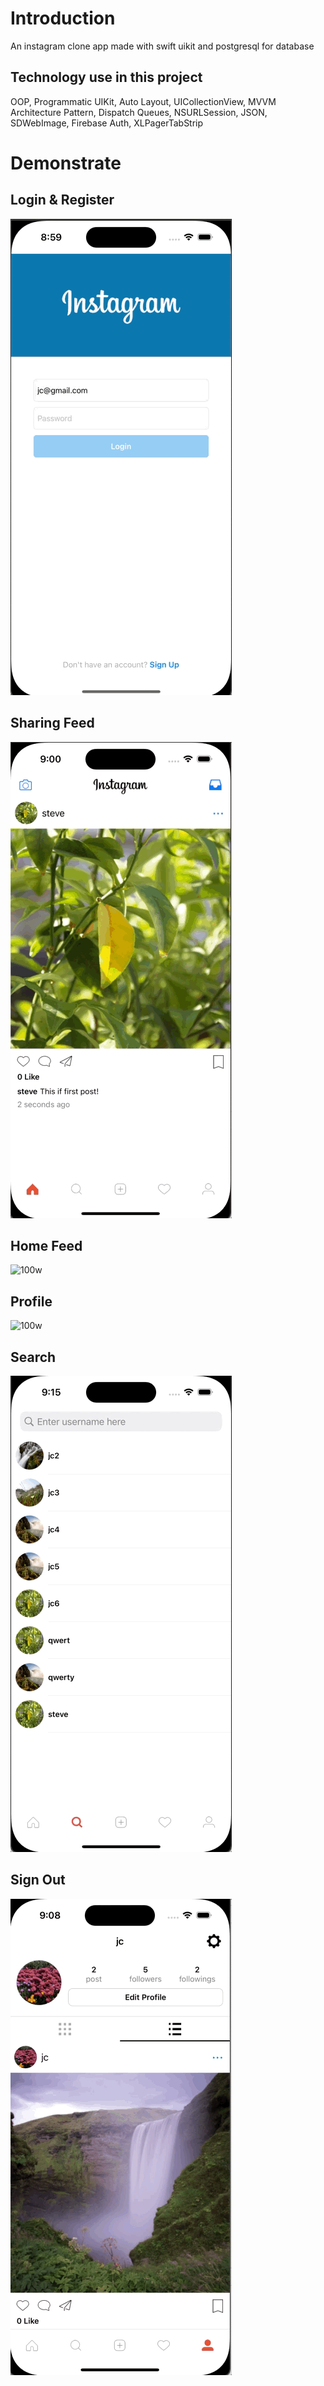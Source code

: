 <h1>Introduction</h1>
<p>An instagram clone app made with swift uikit and postgresql for database</p>

<h2>Technology use in this project</h2>
<p>OOP, Programmatic UIKit, Auto Layout, UICollectionView, MVVM Architecture Pattern, Dispatch Queues, NSURLSession, JSON, SDWebImage, Firebase Auth, XLPagerTabStrip</p>

<h1>Demonstrate</h2>

<h2>Login & Register</h2>

![100w](gif/LoginAndRegister.gif)<br>
<h2>Sharing Feed</h2>

![100w](gif/SharePhoto.gif)<br>
<h2>Home Feed</h2>

![100w](gif/HomeViewController.gif)<br>
<h2>Profile</h2>

![100w](gif/ProfileViewController.gif)<br>
<h2>Search</h2>

![100w](gif/SearchViewController.gif)<br>
<h2>Sign Out</h2>

![100w](gif/Logout.gif)<br>

